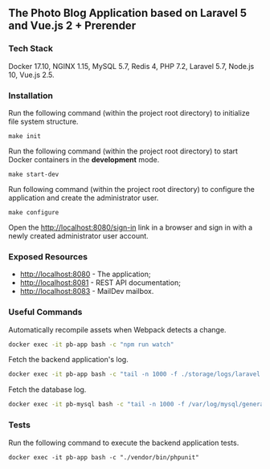 ## The Photo Blog Application based on Laravel 5 and Vue.js 2 + Prerender

### Tech Stack

Docker 17.10, NGINX 1.15, MySQL 5.7, Redis 4, PHP 7.2, Laravel 5.7, Node.js 10, Vue.js 2.5.

### Installation

Run the following command (within the project root directory) to initialize file system structure.

```
make init
```

Run the following command (within the project root directory) to start Docker containers in the **development** mode.

```
make start-dev
```

Run following command (within the project root directory) to configure the application and create the administrator user.

```
make configure
```

Open the [http://localhost:8080/sign-in](http://localhost:8080/sign-in) link in a browser and sign in with a newly created administrator user account.

### Exposed Resources

* [http://localhost:8080](http://localhost:8080) - The application;
* [http://localhost:8081](http://localhost:8081) - REST API documentation;
* [http://localhost:8083](http://localhost:8083) - MailDev mailbox.

### Useful Commands

Automatically recompile assets when Webpack detects a change.

```bash
docker exec -it pb-app bash -c "npm run watch"
```

Fetch the backend application's log.

```bash
docker exec -it pb-app bash -c "tail -n 1000 -f ./storage/logs/laravel.log"
```

Fetch the database log.

```bash
docker exec -it pb-mysql bash -c "tail -n 1000 -f /var/log/mysql/general.log"
```

### Tests

Run the following command to execute the backend application tests.

```
docker exec -it pb-app bash -c "./vendor/bin/phpunit"
```
